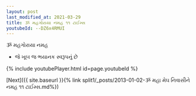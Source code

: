 ```yaml
---
layout: post
last_modified_at: 2021-03-29
title: ૐ મહગોરાયા નમહ ૧૧ ટાઈમ્સ
youtubeId: --DZ6x4RMUI
---
```

 
 
 ૐ મહગોરાયા નમહ  
 
 -  જે ખૂબ જ ભયાનક સ્વરૂપનું છે 
 
  
 
  
 
 
 
 
 
 


{% include youtubePlayer.html id=page.youtubeId %}
 
[Next]({{ site.baseurl }}{% link  split1/_posts/2013-01-02-ૐ મહા મેઘ નિવાસીને નમહ ૧૧ ટાઈમ્સ.md%})
 
